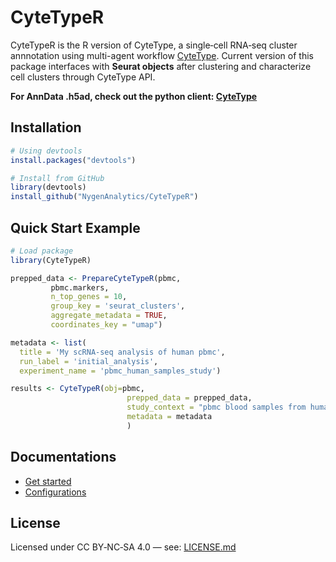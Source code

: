 # CyteTypeR

CyteTypeR is the R version of CyteType, a single‑cell RNA‑seq cluster annnotation using multi-agent workflow [CyteType](https://github.com/NygenAnalytics/CyteType). 
Current version of this package interfaces with **Seurat objects** after clustering and characterize cell clusters through CyteType API.

**For AnnData .h5ad, check out the python client: [CyteType](https://github.com/NygenAnalytics/CyteType)**


## Installation
``` R
# Using devtools
install.packages("devtools")

# Install from GitHub
library(devtools)
install_github("NygenAnalytics/CyteTypeR")

```

## Quick Start Example
``` R
# Load package
library(CyteTypeR)

prepped_data <- PrepareCyteTypeR(pbmc,
         pbmc.markers,
         n_top_genes = 10,
         group_key = 'seurat_clusters',
         aggregate_metadata = TRUE,
         coordinates_key = "umap")

metadata <- list(
  title = 'My scRNA-seq analysis of human pbmc',
  run_label = 'initial_analysis',
  experiment_name = 'pbmc_human_samples_study')

results <- CyteTypeR(obj=pbmc,
                          prepped_data = prepped_data, 
                          study_context = "pbmc blood samples from humans", 
                          metadata = metadata
                          )
```

## Documentations
- [Get started](docs/get-started.md)
- [Configurations](docs/configurations.md)

## License

Licensed under CC BY‑NC‑SA 4.0 — see: [LICENSE.md](LICENSE.md)
